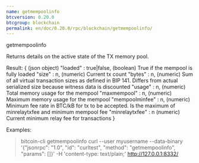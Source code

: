 ```yaml
---
name: getmempoolinfo
btcversion: 0.20.0
btcgroup: blockchain
permalink: en/doc/0.20.0/rpc/blockchain/getmempoolinfo/
---
```


getmempoolinfo

Returns details on the active state of the TX memory pool.

Result:
{                           (json object)
  "loaded" : true|false,    (boolean) True if the mempool is fully loaded
  "size" : n,               (numeric) Current tx count
  "bytes" : n,              (numeric) Sum of all virtual transaction sizes as defined in BIP 141. Differs from actual serialized size because witness data is discounted
  "usage" : n,              (numeric) Total memory usage for the mempool
  "maxmempool" : n,         (numeric) Maximum memory usage for the mempool
  "mempoolminfee" : n,      (numeric) Minimum fee rate in BTC/kB for tx to be accepted. Is the maximum of minrelaytxfee and minimum mempool fee
  "minrelaytxfee" : n       (numeric) Current minimum relay fee for transactions
}

Examples:
> bitcoin-cli getmempoolinfo 
> curl --user myusername --data-binary '{"jsonrpc": "1.0", "id": "curltest", "method": "getmempoolinfo", "params": []}' -H 'content-type: text/plain;' http://127.0.0.1:8332/


